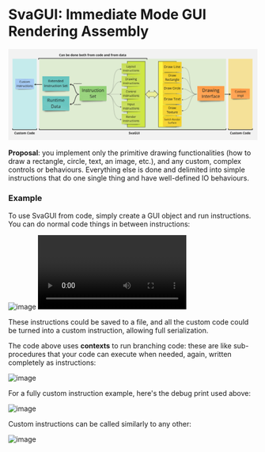 # SvaGUI: Immediate Mode GUI Rendering Assembly

<a href="https://github.com/svarog-engine/svagui/blob/main/svagui.jpg">
<img src="https://github.com/svarog-engine/svagui/blob/main/svagui.jpg">
</a>

**Proposal**: you implement only the primitive drawing functionalities (how to draw a rectangle, circle, text, an image, etc.), and any custom, complex controls or behaviours. Everything else is done and delimited into simple instructions that do one single thing and have well-defined IO behaviours.

### Example

To use SvaGUI from code, simply create a GUI object and run instructions. You can do normal code things in between instructions:

![image](https://github.com/user-attachments/assets/1f77e27f-1305-4ae7-b30f-4b3ec9733116)
<video src="https://github.com/user-attachments/assets/fa5126ac-5af3-4e9f-9279-bc2866a17308">

These instructions could be saved to a file, and all the custom code could be turned into a custom instruction, allowing full serialization.

The code above uses **contexts** to run branching code: these are like sub-procedures that your code can execute when needed, again, written completely as instructions:

![image](https://github.com/user-attachments/assets/62d2547e-d5fa-4f91-becd-254ef1a8023d)

For a fully custom instruction example, here's the debug print used above:

![image](https://github.com/user-attachments/assets/609001ff-8c23-43b2-897a-a5d419e4ee04)

Custom instructions can be called similarly to any other:

![image](https://github.com/user-attachments/assets/eacb0d85-b0f3-47b7-b0b5-5d6eae325649)
